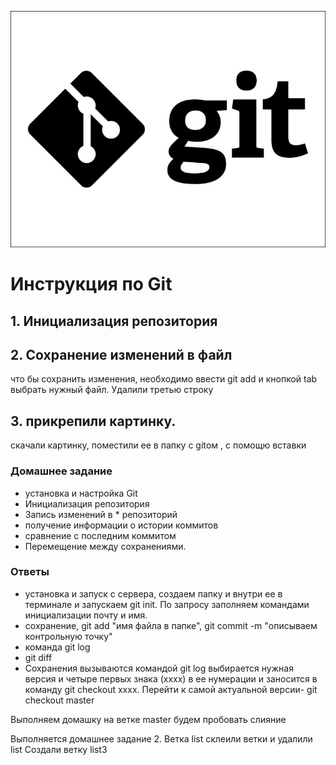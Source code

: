![тут должен быть логотип](logo.jpeg)
# Инструкция по Git
## 1. Инициализация репозитория

## 2. Сохранение изменений в файл
что бы сохранить изменения, необходимо ввести git add и кнопкой tab выбрать нужный файл.
Удалили третью строку
## 3. прикрепили картинку. 
скачали картинку, поместили ее в папку с gitом , с помощю вставки ![]()

### Домашнее задание
* установка и настройка Git
* Инициализация репозитория
* Запись изменений в * репозиторий
* получение информации о истории коммитов
* сравнение с последним коммитом
* Перемещение между сохранениями. 
### Ответы
* установка и запуск с сервера, создаем папку и внутри ее в терминале  и запускаем git init. По запросу заполняем командами инициализации почту и имя.
* сохранение, git add "имя файла в папке", git commit -m "описываем контрольную точку"
* команда git log
* git diff
* Сохранения вызываются командой git log выбирается нужная версия и четыре первых знака (xxxx) в ее нумерации и заносится в команду git checkout xxxx.
Перейти к самой актуальной версии- git checkout master


Выполняем домашку на ветке master будем пробовать слияние

Выполняется домашнее задание 2. Ветка list
склеили ветки и удалили list
Создали ветку list3
